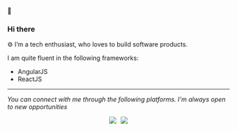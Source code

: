 👋<h3>Hi there</h3>

:gear: I’m a tech enthusiast, who loves to build software products.

I am quite fluent in the following frameworks:
- AngularJS
- ReactJS

<hr>

<i>You can connect with me through the following platforms. I'm always open to new opportunities</i>

<p style="display: flex; align-items: center; justify-content: center" align="center">
  <a style="margin: 0 5px" href="https://www.linkedin.com/in/karan-budhwani-9a6277190/">
    <img src="https://raw.githubusercontent.com/jayehernandez/jayehernandez/3f5402efef9a0ae89211a6e04609558e862ca616/readme/linkedin-fill.svg" style="max-width:100%;">
  </a>
  <a style="margin: 0 5px" href="mailto:karanbd86@gmail.com">
    <img src="https://raw.githubusercontent.com/jayehernandez/jayehernandez/3f5402efef9a0ae89211a6e04609558e862ca616/readme/mail-fill.svg" style="max-width:100%;">
  </a>
</p>

<!---
karanb86/karanb86 is a ✨ special ✨ repository because its `README.md` (this file) appears on your GitHub profile.
You can click the Preview link to take a look at your changes.
--->
